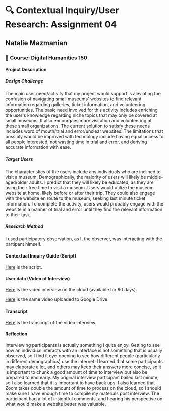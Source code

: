 # :mag: Contextual Inquiry/User Research: Assignment 04
## Natalie Mazmanian 
### :book: Course: Digital Humanities 150 

#### Project Description

##### Design Challenge
The main user need/activity that my project would support is aleviating the confusion of navigating small museums' websites to find relevant information regarding galleries, ticket information, and volunteering opportunities. The basic need involved for this activity includes enriching the user's knowledge regarding niche topics that may only be covered at small museums. It also encourgaes more visitation and volunteering at these small organizations. The current solution to satisfy these needs includes word of mouth/trial and error/unclear websites. The limitations that possibly would be improved with technology include having equal access to all people interested, not wasting time in trial and error, and deriving accurate information with ease.

##### Target Users
The characteristics of the users include any individuals who are inclined to visit a museum. Demographically, the majority of users will likely be middle-aged/older adults. I predict that they will likely be educated, as they are using their free time to visit a museum. Users would utilize the museum website at home, likely before or after their trip. They could also engage with the website en route to the museum, seeking last minute ticket information. To complete the activity, users would probably engage with the website in a manner of trial and error until they find the relevant information to their task.

##### Research Method
I used participatory observation, as I, the observer, was interacting with the partipant himself. 

#### Contextual Inquiry Guide (Script)
[Here](https://docs.google.com/document/d/1sUVS1RdlKtE3BjtAF7w7e-kYue_q82idYW5RuKHb8IU/edit?usp=sharing) is the script.

#### User data (Video of Interview)
[Here](https://ucla.zoom.us/rec/share/q6hUSyohYzFPRGR26hxKNYFGzrRjMUFhOCzmdfptfHy2QazHP0oh2gvMPz_BltjL.7bhGKg6rYYM76_na?startTime=1604436341000
) is the video interview on the cloud (available for 90 days).

[Here](https://drive.google.com/file/d/1AVEYqQ9iqInbleBhyjaaoLPfX4wQT4OO/view?usp=sharing) is the same video uploaded to Google Drive.

#### Transcript
[Here](https://docs.google.com/document/d/1boGKXbI9TZ6vE-wR1czMBLTKPMlSd_TDmJkwn42Vw9g/edit?usp=sharing) is the transcript of the video interview.

#### Reflection
Interviewing participants is actually something I quite enjoy. Getting to see how an individual interacts with an interface is not something that is usually observed, so I find it eye-opening to see how different people (particularly in different demographics) use the internet. I learned that some participants may elaborate a lot, and others may keep their answers more concise, so it is important to chunk a good amount of time to interview but also be prepared to end early. My original interview participant bailed last minute, so I also learned that it is important to have back ups. I also learned that Zoom takes double the amount of time to process on the cloud, so I should make sure I have enough time to compile my materials post interview. The participant had a lot of insightful comments, and hearing his perspective on what would make a website better was valuable.
